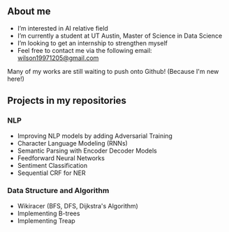 ## About me
- I’m interested in AI relative field
- I’m currently a student at UT Austin, Master of Science in Data Science
- I’m looking to get an internship to strengthen myself
- Feel free to contact me via the following email: wilson19971205@gmail.com

Many of my works are still waiting to push onto Github! (Because I'm new here!)

## Projects in my repositories

### NLP
- Improving NLP models by adding Adversarial Training
- Character Language Modeling (RNNs)
- Semantic Parsing with Encoder Decoder Models
- Feedforward Neural Networks
- Sentiment Classification
- Sequential CRF for NER

### Data Structure and Algorithm
- Wikiracer (BFS, DFS, Dijkstra's Algorithm)
- Implementing B-trees
- Implementing Treap

<!---
wilson19971205/wilson19971205 is a ✨ special ✨ repository because its `README.md` (this file) appears on your GitHub profile.
You can click the Preview link to take a look at your changes.
--->
